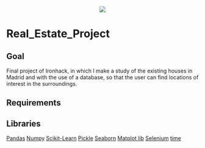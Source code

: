 <div align="center"><img src="http://revistahabitat.com/wp-content/uploads/2020/03/3-Link-Building-Tactics-Strategies-for-Real-Estate-Firms-760x400-1.png"></div>

# Real_Estate_Project

## Goal
Final project of Ironhack, in which I make a study of the existing houses in Madrid and with the use of a database, so that the user can find locations of interest in the surroundings.




## Requirements



## Libraries

[Pandas](https://pandas.pydata.org/docs/)
[Numpy](https://numpy.org/doc/)
[Scikit-Learn](https://scikit-learn.org/stable/)
[Pickle](https://docs.python.org/3/library/pickle.html)
[Seaborn](https://seaborn.pydata.org/)
[Matplot lib](https://matplotlib.org/)
[Selenium](https://www.selenium.dev/documentation/en/)
[time](https://docs.python.org/3/library/time.html)